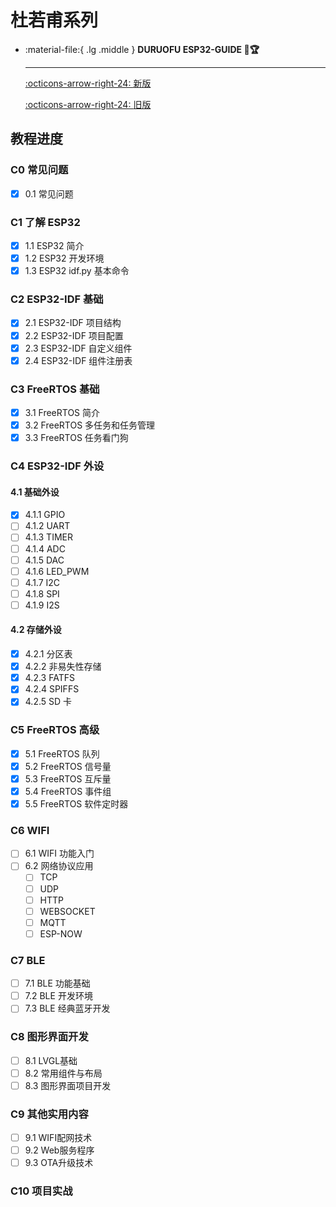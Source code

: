 # 杜若甫系列

<div class="grid cards" markdown>

-   :material-file:{ .lg .middle } __DURUOFU ESP32-GUIDE 🎯🏆__

    ---

    [:octicons-arrow-right-24: <a href="https://github.com/DuRuofu/ESP32-Guide" target="_blank"> 新版 </a>](#)

    [:octicons-arrow-right-24: <a href="https://www.duruofu.top/2024/01/30/4.%E7%A1%AC%E4%BB%B6%E7%9B%B8%E5%85%B3/MCU/ESP32/00.%E7%9B%AE%E5%BD%95/ESP32%E5%AD%A6%E4%B9%A0%E8%AE%A1%E5%88%92/" target="_blank"> 旧版 </a>](#)

</div>

## 教程进度

### C0 常见问题

- [x] 0.1 常见问题

### C1 了解 ESP32

- [x] 1.1 ESP32 简介
- [x] 1.2 ESP32 开发环境
- [x] 1.3 ESP32 idf.py 基本命令

### C2 ESP32-IDF 基础

- [x] 2.1 ESP32-IDF 项目结构
- [x] 2.2 ESP32-IDF 项目配置
- [x] 2.3 ESP32-IDF 自定义组件
- [x] 2.4 ESP32-IDF 组件注册表

### C3 FreeRTOS 基础

- [x] 3.1 FreeRTOS 简介
- [x] 3.2 FreeRTOS 多任务和任务管理
- [x] 3.3 FreeRTOS 任务看门狗

### C4 ESP32-IDF 外设

#### 4.1 基础外设

- [x] 4.1.1 GPIO
- [ ] 4.1.2 UART
- [ ] 4.1.3 TIMER
- [ ] 4.1.4 ADC
- [ ] 4.1.5 DAC
- [ ] 4.1.6 LED_PWM
- [ ] 4.1.7 I2C
- [ ] 4.1.8 SPI
- [ ] 4.1.9 I2S

#### 4.2 存储外设

- [x] 4.2.1 分区表
- [x] 4.2.2 非易失性存储
- [x] 4.2.3 FATFS
- [x] 4.2.4 SPIFFS
- [x] 4.2.5 SD 卡

### C5 FreeRTOS 高级

- [x] 5.1 FreeRTOS 队列
- [x] 5.2 FreeRTOS 信号量
- [x] 5.3 FreeRTOS 互斥量
- [x] 5.4 FreeRTOS 事件组
- [x] 5.5 FreeRTOS 软件定时器

### C6 WIFI

- [ ] 6.1 WIFI 功能入门
- [ ] 6.2 网络协议应用
  - [ ] TCP 
  - [ ] UDP 
  - [ ] HTTP 
  - [ ] WEBSOCKET 
  - [ ] MQTT 
  - [ ] ESP-NOW

### C7 BLE

- [ ] 7.1 BLE 功能基础
- [ ] 7.2 BLE 开发环境
- [ ] 7.3 BLE 经典蓝牙开发

### C8 图形界面开发

- [ ] 8.1 LVGL基础
- [ ] 8.2 常用组件与布局
- [ ] 8.3 图形界面项目开发

### C9 其他实用内容

- [ ] 9.1 WIFI配网技术
- [ ] 9.2 Web服务程序
- [ ] 9.3 OTA升级技术

### C10 项目实战